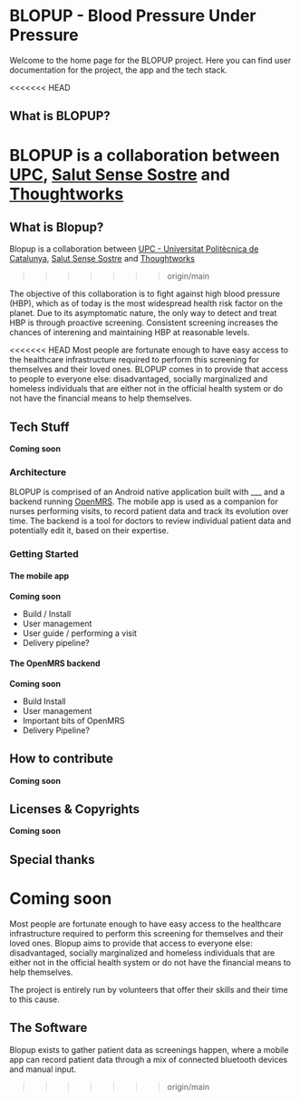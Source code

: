# BLOPUP - Blood Pressure Under Pressure

Welcome to the home page for the BLOPUP project. Here you can find user documentation for the project, the app and the tech stack.

<<<<<<< HEAD
## What is BLOPUP?
BLOPUP is a collaboration between [UPC](https://www.upc.edu/ca), [Salut Sense Sostre](https://salutsensesostre.org/) and [Thoughtworks](https://thoughtworks.com)
=======
## What is Blopup?
Blopup is a collaboration between [UPC - Universitat Politècnica de Catalunya](https://www.upc.edu/ca), [Salut Sense Sostre](https://salutsensesostre.org/) and [Thoughtworks](https://thoughtworks.com)
>>>>>>> origin/main

The objective of this collaboration is to fight against high blood pressure (HBP), which as of today is the most widespread health risk factor on the planet. Due to its asymptomatic nature, the only way to detect and treat HBP is through proactive screening. Consistent screening increases the chances of interening and maintaining HBP at reasonable levels.

<<<<<<< HEAD
Most people are fortunate enough to have easy access to the healthcare infrastructure required to perform this screening for themselves and their loved ones. BLOPUP comes in to provide that access to people to everyone else: disadvantaged, socially marginalized and homeless individuals that are either not in the official health system or do not have the financial means to help themselves.

## Tech Stuff
**Coming soon**

### Architecture
BLOPUP is comprised of an Android native application built with ___ and a backend running [OpenMRS](https://openmrs.org/). The mobile app is used as a companion for nurses performing visits, to record patient data and track its evolution over time. The backend is a tool for doctors to review individual patient data and potentially edit it, based on their expertise.

### Getting Started

#### The mobile app
**Coming soon**
- Build / Install
- User management
- User guide / performing a visit
- Delivery pipeline?

#### The OpenMRS backend
**Coming soon**
- Build Install
- User management
- Important bits of OpenMRS
- Delivery Pipeline?

## How to contribute
**Coming soon**

## Licenses & Copyrights
**Coming soon**

## Special thanks
**Coming soon**
=======
Most people are fortunate enough to have easy access to the healthcare infrastructure required to perform this screening for themselves and their loved ones. Blopup aims to provide that access to everyone else: disadvantaged, socially marginalized and homeless individuals that are either not in the official health system or do not have the financial means to help themselves.

The project is entirely run by volunteers that offer their skills and their time to this cause.

## The Software
Blopup exists to gather patient data as screenings happen, where a mobile app can record patient data through a mix of connected bluetooth devices and manual input.
>>>>>>> origin/main
